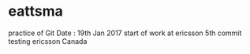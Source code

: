 # eattsma
practice of Git
Date : 19th Jan 2017 start of work at ericsson
5th commit testing
ericsson Canada
